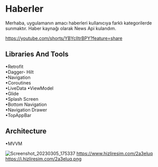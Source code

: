 # Haberler
Merhaba, uygulamanın amacı haberleri kullanıcıya farklı kategorilerde sunmaktır. Haber kaynağı olarak News Api kulandım.

https://youtube.com/shorts/YBYclItrBPY?feature=share

Libraries And Tools
----------------------------------------------------------------------------------------------------------------------------------------------------------------------
•Retrofit                                                                                                                                                                 
•Dagger- Hilt                                                                                                                                                             
•Navigation                                                                                                                                                               
•Coroutines                                                                                                                                                               
•LiveData
•ViewModel                                                                                                                                                               
•Glide                                                                                                                                                                   
•Splash Screen                                                                                                                                                           
•Bottom Navigation                                                                                                                                                       
•Navigation Drawer                                                                                                                                                       
•TopAppBar                                                                                                                                                               

Architecture
-----------------------------------------------------------------------------------------------------------------------------------------------------------------------
•MVVM

![Screenshot_20230305_175337](https://user-images.githubusercontent.com/112124373/233770481-ab640ab1-db9e-49c1-a87a-29ddab542efb.png)
https://www.hizliresim.com/2a3eluq
https://i.hizliresim.com/2a3eluq.png
